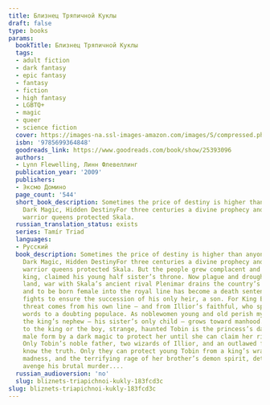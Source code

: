 ```yaml
---
title: Близнец Тряпичной Куклы
draft: false
type: books
params:
  bookTitle: Близнец Тряпичной Куклы
  tags:
  - adult fiction
  - dark fantasy
  - epic fantasy
  - fantasy
  - fiction
  - high fantasy
  - LGBTQ+
  - magic
  - queer
  - science fiction
  cover: https://images-na.ssl-images-amazon.com/images/S/compressed.photo.goodreads.com/books/1429512994i/25393096.jpg
  isbn: '9785699364848'
  goodreads_link: https://www.goodreads.com/book/show/25393096
  authors:
  - Lynn Flewelling, Линн Флевеллинг
  publication_year: '2009'
  publishers:
  - Эксмо Домино
  page_count: '544'
  short_book_description: Sometimes the price of destiny is higher than anyone imagined....
    Dark Magic, Hidden DestinyFor three centuries a divine prophecy and a line of
    warrior queens protected Skala.
  russian_translation_status: exists
  series: Tamír Triad
  languages:
  - Русский
  book_description: Sometimes the price of destiny is higher than anyone imagined....
    Dark Magic, Hidden DestinyFor three centuries a divine prophecy and a line of
    warrior queens protected Skala. But the people grew complacent and Erius, a usurper
    king, claimed his young half sister’s throne. Now plague and drought stalk the
    land, war with Skala’s ancient rival Plenimar drains the country’s lifeblood,
    and to be born female into the royal line has become a death sentence as the king
    fights to ensure the succession of his only heir, a son. For King Erius the greatest
    threat comes from his own line — and from Illior’s faithful, who spread the Oracle’s
    words to a doubting populace. As noblewomen young and old perish mysteriously,
    the king’s nephew — his sister’s only child — grows toward manhood. But unbeknownst
    to the king or the boy, strange, haunted Tobin is the princess’s daughter, given
    male form by a dark magic to protect her until she can claim her rightful destiny.
    Only Tobin’s noble father, two wizards of Illior, and an outlawed forest witch
    know the truth. Only they can protect young Tobin from a king’s wrath, a mother’s
    madness, and the terrifying rage of her brother’s demon spirit, determined to
    avenge his brutal murder....
  russian_audioversion: 'no'
  slug: bliznets-triapichnoi-kukly-183fcd3c
slug: bliznets-triapichnoi-kukly-183fcd3c
---
```

